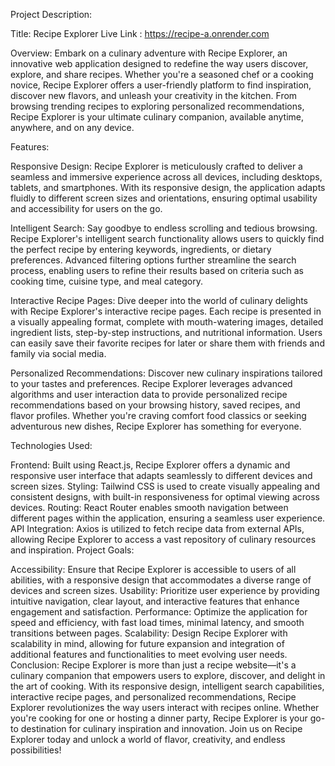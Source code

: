 Project Description:

Title: Recipe Explorer 
Live Link : https://recipe-a.onrender.com

Overview:
Embark on a culinary adventure with Recipe Explorer, an innovative web application designed to redefine the way users discover, explore, and share recipes. Whether you're a seasoned chef or a cooking novice, Recipe Explorer offers a user-friendly platform to find inspiration, discover new flavors, and unleash your creativity in the kitchen. From browsing trending recipes to exploring personalized recommendations, Recipe Explorer is your ultimate culinary companion, available anytime, anywhere, and on any device.

Features:

Responsive Design: Recipe Explorer is meticulously crafted to deliver a seamless and immersive experience across all devices, including desktops, tablets, and smartphones. With its responsive design, the application adapts fluidly to different screen sizes and orientations, ensuring optimal usability and accessibility for users on the go.

Intelligent Search: Say goodbye to endless scrolling and tedious browsing. Recipe Explorer's intelligent search functionality allows users to quickly find the perfect recipe by entering keywords, ingredients, or dietary preferences. Advanced filtering options further streamline the search process, enabling users to refine their results based on criteria such as cooking time, cuisine type, and meal category.

Interactive Recipe Pages: Dive deeper into the world of culinary delights with Recipe Explorer's interactive recipe pages. Each recipe is presented in a visually appealing format, complete with mouth-watering images, detailed ingredient lists, step-by-step instructions, and nutritional information. Users can easily save their favorite recipes for later or share them with friends and family via social media.

Personalized Recommendations: Discover new culinary inspirations tailored to your tastes and preferences. Recipe Explorer leverages advanced algorithms and user interaction data to provide personalized recipe recommendations based on your browsing history, saved recipes, and flavor profiles. Whether you're craving comfort food classics or seeking adventurous new dishes, Recipe Explorer has something for everyone.

Technologies Used:

Frontend: Built using React.js, Recipe Explorer offers a dynamic and responsive user interface that adapts seamlessly to different devices and screen sizes.
Styling: Tailwind CSS is used to create visually appealing and consistent designs, with built-in responsiveness for optimal viewing across devices.
Routing: React Router enables smooth navigation between different pages within the application, ensuring a seamless user experience.
API Integration: Axios is utilized to fetch recipe data from external APIs, allowing Recipe Explorer to access a vast repository of culinary resources and inspiration.
Project Goals:

Accessibility: Ensure that Recipe Explorer is accessible to users of all abilities, with a responsive design that accommodates a diverse range of devices and screen sizes.
Usability: Prioritize user experience by providing intuitive navigation, clear layout, and interactive features that enhance engagement and satisfaction.
Performance: Optimize the application for speed and efficiency, with fast load times, minimal latency, and smooth transitions between pages.
Scalability: Design Recipe Explorer with scalability in mind, allowing for future expansion and integration of additional features and functionalities to meet evolving user needs.
Conclusion:
Recipe Explorer is more than just a recipe website—it's a culinary companion that empowers users to explore, discover, and delight in the art of cooking. With its responsive design, intelligent search capabilities, interactive recipe pages, and personalized recommendations, Recipe Explorer revolutionizes the way users interact with recipes online. Whether you're cooking for one or hosting a dinner party, Recipe Explorer is your go-to destination for culinary inspiration and innovation. Join us on Recipe Explorer today and unlock a world of flavor, creativity, and endless possibilities!
